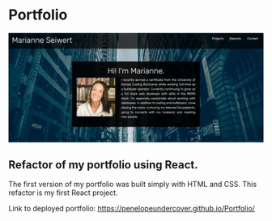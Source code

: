 # Portfolio
![Portfolio Screenshot](public\images\portfolio_screenshot.jpg)
## Refactor of my portfolio using React. 
The first version of my portfolio was built simply with HTML and CSS. This refactor is my first React project.


Link to deployed portfolio:
https://penelopeundercover.github.io/Portfolio/
